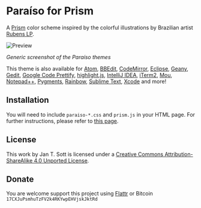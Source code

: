 # Paraíso for Prism

A [Prism](https://github.com/LeaVerou/prism) color scheme inspired by the colorful illustrations by Brazilian artist [Rubens LP](http://www.rubenslp.com.br/).

![Preview](https://raw.github.com/idleberg/Paraiso-IntelliJ-IDEA/master/screenshot.png)

*Generic screenshot of the Paraíso themes*

This theme is also available for [Atom](https://github.com/idleberg/atom-paraiso-dark), [BBEdit](https://github.com/idleberg/Paraiso-BBEdit), [CodeMirror](https://github.com/idleberg/Paraiso-CodeMirror), [Eclipse](https://github.com/idleberg/Paraiso-Eclipse), [Geany](https://github.com/idleberg/Paraiso-Geany), [Gedit](https://github.com/idleberg/Paraiso-Gedit), [Google Code Prettify](https://github.com/idleberg/Paraiso-Google-Code-Prettify), [highlight.js](https://github.com/idleberg/Paraiso-highlight.js), [IntelliJ IDEA](https://github.com/idleberg/Paraiso-IntelliJ-IDEA), [iTerm2](https://github.com/idleberg/Paraiso-iTerm2), [Mou](https://github.com/idleberg/Paraiso-Mou), [Notepad++](https://github.com/idleberg/Paraiso-Notepad-plus-plus), [Pygments](https://github.com/idleberg/Paraiso-Pygments), [Rainbow](https://github.com/idleberg/Paraiso-Rainbow), [Sublime Text](https://github.com/idleberg/Paraiso.tmTheme), [Xcode](https://github.com/idleberg/Paraiso-Xcode) and more!

## Installation

You will need to include `paraiso-*.css` and `prism.js` in your HTML page. For further instructions, please refer to [this page](http://prismjs.com/index.html#basic-usage).

## License

This work by Jan T. Sott is licensed under a [Creative Commons Attribution-ShareAlike 4.0 Unported License](http://creativecommons.org/licenses/by-sa/4.0/deed.en_US).

## Donate

You are welcome support this project using [Flattr](https://flattr.com/submit/auto?user_id=idleberg&url=https://github.com/idleberg/Paraiso-Prism) or Bitcoin `17CXJuPsmhuTzFV2k4RKYwpEHVjskJktRd`